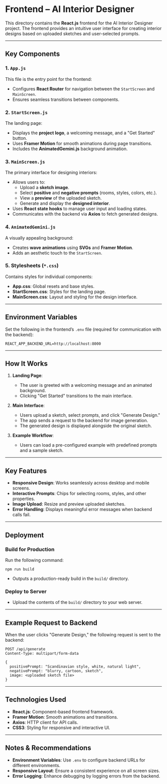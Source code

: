 # Frontend – AI Interior Designer

This directory contains the **React.js** frontend for the AI Interior Designer project. The frontend provides an intuitive user interface for creating interior designs based on uploaded sketches and user-selected prompts.

---

## Key Components

### 1. `App.js`

This file is the entry point for the frontend:
- Configures **React Router** for navigation between the `StartScreen` and `MainScreen`.
- Ensures seamless transitions between components.

### 2. `StartScreen.js`

The landing page:
- Displays the **project logo**, a welcoming message, and a "Get Started" button.
- Uses **Framer Motion** for smooth animations during page transitions.
- Includes the **AnimatedGemini.js** background animation.

### 3. `MainScreen.js`

The primary interface for designing interiors:
- Allows users to:
  - Upload a **sketch image**.
  - Select **positive** and **negative prompts** (rooms, styles, colors, etc.).
  - View a **preview** of the uploaded sketch.
  - Generate and display the **designed interior**.
- Uses **React state hooks** to manage user input and loading states.
- Communicates with the backend via **Axios** to fetch generated designs.

### 4. `AnimatedGemini.js`

A visually appealing background:
- Creates **wave animations** using **SVGs** and **Framer Motion**.
- Adds an aesthetic touch to the `StartScreen`.

### 5. Stylesheets (`*.css`)

Contains styles for individual components:
- **App.css**: Global resets and base styles.
- **StartScreen.css**: Styles for the landing page.
- **MainScreen.css**: Layout and styling for the design interface.

---

## Environment Variables

Set the following in the frontend’s `.env` file (required for communication with the backend):

```
REACT_APP_BACKEND_URL=http://localhost:8000
```
---

## How It Works

1. **Landing Page**:
   - The user is greeted with a welcoming message and an animated background.
   - Clicking "Get Started" transitions to the main interface.

2. **Main Interface**:
   - Users upload a sketch, select prompts, and click "Generate Design."
   - The app sends a request to the backend for image generation.
   - The generated design is displayed alongside the original sketch.

3. **Example Workflow**:
   - Users can load a pre-configured example with predefined prompts and a sample sketch.

---

## Key Features

- **Responsive Design**: Works seamlessly across desktop and mobile screens.
- **Interactive Prompts**: Chips for selecting rooms, styles, and other properties.
- **Image Upload**: Resize and preview uploaded sketches.
- **Error Handling**: Displays meaningful error messages when backend calls fail.

---

## Deployment

### Build for Production

Run the following command:

```
npm run build
```

- Outputs a production-ready build in the `build/` directory.

### Deploy to Server

- Upload the contents of the `build/` directory to your web server.

---

## Example Request to Backend

When the user clicks "Generate Design," the following request is sent to the backend:

```
POST /api/generate
Content-Type: multipart/form-data

{
  positivePrompt: "Scandinavian style, white, natural light",
  negativePrompt: "blurry, cartoon, sketch",
  image: <uploaded sketch file>
}
```

---

## Technologies Used

- **React.js**: Component-based frontend framework.
- **Framer Motion**: Smooth animations and transitions.
- **Axios**: HTTP client for API calls.
- **CSS3**: Styling for responsive and interactive UI.

---

## Notes & Recommendations

- **Environment Variables**: Use `.env` to configure backend URLs for different environments.
- **Responsive Layout**: Ensure a consistent experience on all screen sizes.
- **Error Logging**: Enhance debugging by logging errors from the backend.
